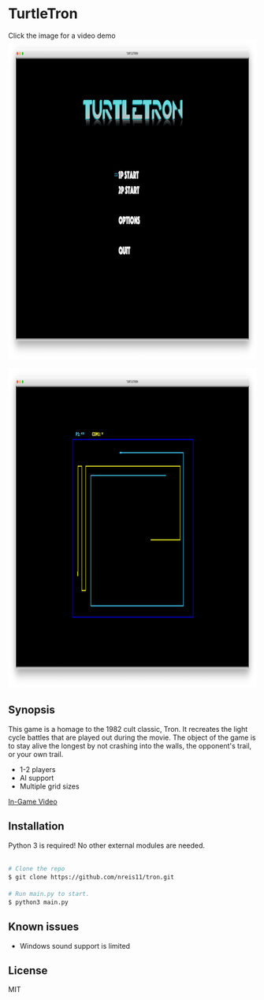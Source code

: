 # TurtleTron

<!-- ![main menu](images/screenshots/main_menu.png?raw=true =800x600 "Main Menu") -->
<!-- ![gameplay](images/screenshots/gameplay.png?raw=true =800x600 "Gameplay") -->

Click the image for a video demo
<a href="http://www.youtube.com/watch?feature=player_embedded&v=w9NLE6MrQSg
" target="_blank"><img src="images/screenshots/main_menu.png?raw=true" 
alt="IMAGE main-menu" width="1024" height="649" border="0" /></a>

<a href="http://www.youtube.com/watch?feature=player_embedded&v=w9NLE6MrQSg
" target="_blank"><img src="images/screenshots/gameplay.png?raw=true" 
alt="IMAGE gameplay" width="1024" height="649" border="0" /></a>

<!-- https://youtu.be/w9NLE6MrQSg -->

## Synopsis

This game is a homage to the 1982 cult classic, Tron. It recreates the light cycle battles that are played out during the movie.
The object of the game is to stay alive the longest by not crashing into the walls, the opponent's trail, or your own trail.

- 1-2 players
- AI support
- Multiple grid sizes

[In-Game Video](http://www.youtube.com/watch?v=w9NLE6MrQSg)

## Installation

Python 3 is required! No other external modules are needed.

```bash

# Clone the repo
$ git clone https://github.com/nreis11/tron.git

# Run main.py to start.
$ python3 main.py

```

## Known issues

- Windows sound support is limited

## License

MIT

